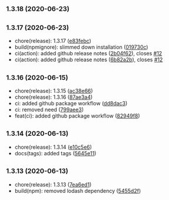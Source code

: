 ## <small>1.3.18 (2020-06-23)</small>




## <small>1.3.17 (2020-06-23)</small>

* chore(release): 1.3.17 ([e83febc](https://github.com/Kirkhammetz/flaggy/commit/e83febc))
* build(npmignore): slimmed down installation ([019730c](https://github.com/Kirkhammetz/flaggy/commit/019730c))
* ci(action): added github release notes ([2b04f62](https://github.com/Kirkhammetz/flaggy/commit/2b04f62)), closes [#12](https://github.com/Kirkhammetz/flaggy/issues/12)
* ci(action): added github release notes ([6b82a2b](https://github.com/Kirkhammetz/flaggy/commit/6b82a2b)), closes [#12](https://github.com/Kirkhammetz/flaggy/issues/12)



## <small>1.3.16 (2020-06-15)</small>

* chore(release): 1.3.15 ([ac38e66](https://github.com/Kirkhammetz/flaggy/commit/ac38e66))
* chore(release): 1.3.16 ([87ae3a4](https://github.com/Kirkhammetz/flaggy/commit/87ae3a4))
* ci: added github package workflow ([dd8dac3](https://github.com/Kirkhammetz/flaggy/commit/dd8dac3))
* ci: removed need ([799aee3](https://github.com/Kirkhammetz/flaggy/commit/799aee3))
* feat(ci): added github package workflow ([82949f8](https://github.com/Kirkhammetz/flaggy/commit/82949f8))



## <small>1.3.14 (2020-06-13)</small>

* chore(release): 1.3.14 ([e10c5e6](https://github.com/Kirkhammetz/flaggy/commit/e10c5e6))
* docs(tags): added tags ([5645e11](https://github.com/Kirkhammetz/flaggy/commit/5645e11))



## <small>1.3.13 (2020-06-13)</small>

* chore(release): 1.3.13 ([7ea6ed1](https://github.com/Kirkhammetz/flaggy/commit/7ea6ed1))
* build(npm): removed lodash dependency ([5455d2f](https://github.com/Kirkhammetz/flaggy/commit/5455d2f))



